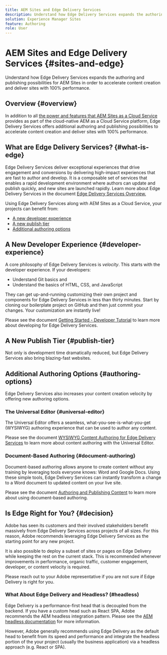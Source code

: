 ```yaml
---
title: AEM Sites and Edge Delivery Services
description: Understand how Edge Delivery Services expands the authoring and publishing possibilities for AEM Sites in order to accelerate content creation and deliver sites with 100% performance.
solution: Experience Manager Sites
feature: Authoring
role: User
---
```


# AEM Sites and Edge Delivery Services {#sites-and-edge}

Understand how Edge Delivery Services expands the authoring and publishing possibilities for AEM Sites in order to accelerate content creation and deliver sites with 100% performance.

## Overview {#overview}

In addition to all [the power and features that AEM Sites as a Cloud Service](/help/sites-cloud/sites-cloud-changes.md) provides as part of the cloud-native AEM as a Cloud Service platform, Edge Delivery Services offers additional authoring and publishing possibilities to accelerate content creation and deliver sites with 100% performance.

## What are Edge Delivery Services? {#what-is-edge}

Edge Delivery Services deliver exceptional experiences that drive engagement and conversions by delivering high-impact experiences that are fast to author and develop. It is a composable set of services that enables a rapid development environment where authors can update and publish quickly, and new sites are launched rapidly. Learn more about Edge Delivery Services in the document [Edge Delivery Services Overview.](/help/edge/overview.md)

Using Edge Delivery Services along with AEM Sites as a Cloud Service, your projects can benefit from:

* [A new developer experience](#developer-experience)
* [A new publish tier](#publish-tier)
* [Additional authoring options](#authoring-options)

## A New Developer Experience {#developer-experience}

A core philosophy of Edge Delivery Services is *velocity*. This starts with the developer experience. If your developers:

* Understand Git basics and
* Understand the basics of HTML, CSS, and JavaScript

They can get up-and-running customizing their own project and components for Edge Delivery Services in less than thirty minutes. Start by cloning our boilerplate project on GitHub and then just commit your changes. Your customization are instantly live!

Please see the document [Getting Started - Developer Tutorial](https://www.aem.live/developer/tutorial) to learn more about developing for Edge Delivery Services.

## A New Publish Tier {#publish-tier}

Not only is development time dramatically reduced, but Edge Delivery Services also bring blazing-fast websites.

## Additional Authoring Options {#authoring-options}

Edge Delivery Services also increases your content creation velocity by offering new authoring options.

### The Universal Editor {#universal-editor}

The Universal Editor offers a seamless, what-you-see-is-what-you-get (WYSIWYG) authoring experience that can be used to author any content.

Please see the document [WYSIWYG Content Authoring for Edge Delivery Services](/help/edge/wysiwyg-authoring/authoring.md) to learn more about content authoring with the Universal Editor.

### Document-Based Authoring {#document-authoring}

Document-based authoring allows anyone to create content without any training by leveraging tools everyone knows: Word and Google Docs. Using these simple tools, Edge Delivery Services can instantly transform a change to a Word document to updated content on your live site.

Please see the document [Authoring and Publishing Content](https://www.aem.live/docs/authoring) to learn more about using document-based authoring.

## Is Edge Right for You? {#decision}

Adobe has seen its customers and their involved stakeholders benefit massively from Edge Delivery Services across projects of all sizes. For this reason, Adobe recommends leveraging Edge Delivery Services as the starting point for any new project.

It is also possible to deploy a subset of sites or pages on Edge Delivery while keeping the rest on the current stack. This is recommended whenever improvements in performance, organic traffic, customer engagement, developer, or content velocity is required.

Please reach out to your Adobe representative if you are not sure if Edge Delivery is right for you.

### What About Edge Delivery and Headless? (#headless)

Edge Delivery is a performance-first head that is decoupled from the backend. If you have a custom head such as React SPA, Adobe recommends the AEM headless integration pattern. Please see the [AEM headless documentation](/help/headless/introduction.md) for more information.

However, Adobe generally recommends using Edge Delivery as the default head to benefit from its speed and performance and integrate the headless portion of the your project (usually the business application) via a headless approach (e.g. React or SPA).

